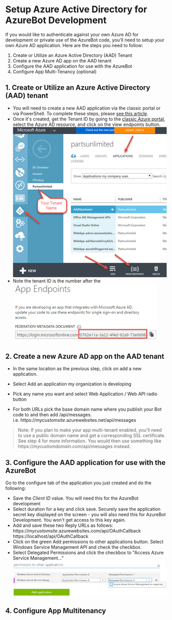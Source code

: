 # Setup Azure Active Directory for AzureBot Development

If you would like to authenticate against your own Azure AD for development or private use of the AzureBot code, you'll need to setup your own Azure AD application.  Here are the steps you need to follow:

1. Create or Utilize an Azure Active Directory (AAD) Tenant
2. Create a new Azure AD app on the AAD tenant
3. Configure the AAD application for use with the AzureBot
4. Configure App Multi-Tenancy (optional)

## 1. Create or Utilize an Azure Active Directory (AAD) tenant
 * You will need to create a new AAD application via the classic portal or via PowerShell.  To complete these steps, please [see this article](https://azure.microsoft.com/en-us/documentation/articles/active-directory-howto-tenant/).
 * Once it's created, get the Tenant ID by going to the [classic Azure portal](http://manage.windowsazure.com), select the Azure AD resource, and click on the view endpoints button.
 <br>![AzureAD-NewApplication](media/AzureAD-NewApp.jpg)
 * Note the tenant ID is the number after the 
 <br> ![AzureAD-GetTenantID.jpg](media/AzureAD-GetTenantID.jpg)

## 2. Create a new Azure AD app on the AAD tenant

  * In the same location as the previous step, click on add a new application. <br>
  
  * Select Add an application my organization is developing
  * Pick any name you want and select Web Application / Web API radio button
  * For both URLs pick the base domain name where you publish your Bot code to and then add /api/messages. <br>i.e. https://_mycustomsite_.azurewebsites.net/api/messages

> Note: If you plan to make your app multi-tenant enabled, you'll need to use a public domain name and get a corresponding SSL certificate.  See step 4 for more information.  You would then use something like https://_mycustomdomain.com_/api/messages instead.

## 3. Configure the AAD application for use with the AzureBot
Go to the configure tab of the application you just created and do the following:

  * Save the *Client ID* value. You will need this for the AzureBot development
  * Select duration for a key and click save.  Securely save the application secret key displayed on the screen - you will also need this for AzureBot Development.  You won't get access to this key again.
  * Add and save these two Reply URLs as follows: <br>https://_mycustomsite_.azurewebsites.com/api/OAuthCallback
  <br>https://localhost/api/OAuthCallback
  * Click on the green Add permissions to other applications button.  Select Windows Service Management API and check the checkbox.
  * Select Delegated Permissions and click the checkbox to "Access Azure Service Management..."
  <br> ![AzureAD-Permissions](media/AzureAD-Permissions.jpg)

## 4. Configure App Multitenancy
 

